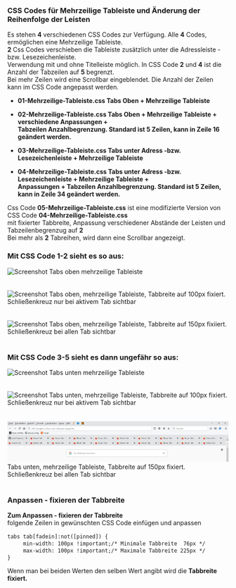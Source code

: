 
### CSS Codes für Mehrzeilige Tableiste und Änderung der Reihenfolge der Leisten     

Es stehen **4** verschiedenen CSS Codes zur Verfügung. Alle **4** Codes, ermöglichen eine Mehrzeilige Tableiste.     
**2** Css Codes verschieben die Tableiste zusätzlich unter die Adressleiste - bzw. Lesezeichenleiste.    
Verwendung mit und ohne Titelleiste möglich. In CSS Code **2** und **4** ist die Anzahl der Tabzeilen auf **5** begrenzt.    
Bei mehr Zeilen wird eine Scrollbar eingeblendet. Die Anzahl der Zeilen kann im CSS Code angepasst werden.    

- **01-Mehrzeilige-Tableiste.css Tabs Oben + Mehrzeilige Tableiste**      

- **02-Mehrzeilige-Tableiste.css Tabs Oben + Mehrzeilige Tableiste + verschiedene Anpassungen +**    
     **Tabzeilen Anzahlbegrenzung. Standard ist 5 Zeilen, kann in Zeile 16 geändert werden.**    
 
- **03-Mehrzeilige-Tableiste.css Tabs unter Adress -bzw. Lesezeichenleiste + Mehrzeilige Tableiste**   

- **04-Mehrzeilige-Tableiste.css Tabs unter Adress -bzw. Lesezeichenleiste + Mehrzeilige Tableiste +**     
     **Anpassungen + Tabzeilen Anzahlbegrenzung. Standard ist 5 Zeilen, kann in Zeile 34 geändert werden.**    

Css Code **05-Mehrzeilige-Tableiste.css** ist eine modifizierte Version von CSS Code **04-Mehrzeilige-Tableiste.css**    
mit fixierter Tabbreite, Anpassung verschiedener Abstände der Leisten und Tabzeilenbegrenzug auf **2**    
Bei mehr als **2** Tabreihen, wird dann eine Scrollbar angezeigt.   
   
### Mit CSS Code 1-2 sieht es so aus:

![Screenshot](https://raw.githubusercontent.com/Endor8/userChrome.js/master/Mutirowtabs/CSS/Mehrzeilig%20obena.png)
Tabs oben mehrzeilige Tableiste
<br />
<br />
<br />
![Screenshot](https://raw.githubusercontent.com/Endor8/userChrome.js/master/Mutirowtabs/CSS/X%20nur%20auf%20aktiven%20Tab%20bei%20100pxa.png)
Tabs oben, mehrzeilige Tableiste, Tabbreite auf 100px fixiert.    
Schließenkreuz nur bei aktivem Tab sichtbar
<br />
<br />
<br />
![Screenshot](https://raw.githubusercontent.com/Endor8/userChrome.js/master/Mutirowtabs/CSS/Feste%20Breite%20mit%20Schlie%C3%9Fenkreuza.png)
Tabs oben, mehrzeilige Tableiste, Tabbreite auf 150px fixiiert.    
Schließenkreuz bei allen Tab sichtbar
<br />
<br />
### Mit CSS Code 3-5 sieht es dann ungefähr so aus:    

![Screenshot](https://raw.githubusercontent.com/Endor8/userChrome.js/master/Mutirowtabs/CSS/ohne%20Breite%2C%20Tabs%20schmaler%2C%20x%20vorhandena.png)
Tabs unten mehrzeilige Tableiste
<br />
<br />
<br />
![Screenshot](https://raw.githubusercontent.com/Endor8/userChrome.js/master/Mutirowtabs/CSS/Breite%20100%2C%20x%20nur%20auf%20aktiven%20Taba.png)
Tabs unten, mehrzeilige Tableiste, Tabbreite auf 100px fixiert.    
Schließenkreuz nur bei aktivem Tab sichtbar
<br />
<br />
<br />
![Screenshot](Zwischenablage01b.png)
Tabs unten, mehrzeilige Tableiste, Tabbreite auf 150px fixiert.    
Schließenkreuz bei allen Tab sichtbar 
<br />
<br />
### Anpassen - fixieren der Tabbreite 

**Zum Anpassen - fixieren der Tabbreite**    
folgende Zeilen in gewünschten CSS Code einfügen und anpassen     

    tabs tab[fadein]:not([pinned]) {
		 min-width: 100px !important;/* Minimale Tabbreite  76px */
		 max-width: 100px !important;/* Maximale Tabbreite 225px */
    }
	
Wenn man bei beiden Werten den selben Wert angibt wird die **Tabbreite fixiert.**

